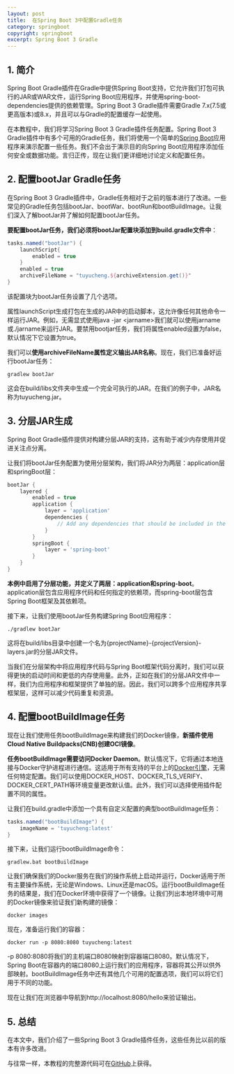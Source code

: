 ```yaml
---
layout: post
title:  在Spring Boot 3中配置Gradle任务
category: springboot
copyright: springboot
excerpt: Spring Boot 3 Gradle
---
```


## 1. 简介

Spring Boot Gradle插件在Gradle中提供Spring Boot支持，它允许我们打包可执行的JAR或WAR文件，运行Spring Boot应用程序，并使用spring-boot-dependencies提供的依赖管理。Spring Boot 3 Gradle插件需要Gradle 7.x(7.5或更高版本)或8.x，并且可以与Gradle的配置缓存一起使用。

在本教程中，我们将学习Spring Boot 3 Gradle插件任务配置。Spring Boot 3 Gradle插件中有多个可用的Gradle任务，我们将使用一个简单的[Spring Boot](https://www.baeldung.com/spring-boot-start)应用程序来演示配置一些任务。我们不会出于演示目的向Spring Boot应用程序添加任何安全或数据功能。言归正传，现在让我们更详细地讨论定义和配置任务。

## 2. 配置bootJar Gradle任务

在Spring Boot 3 Gradle插件中，Gradle任务相对于之前的版本进行了改进。一些常见的Gradle任务包括bootJar、bootWar、bootRun和bootBuildImage。让我们深入了解bootJar并了解如何配置bootJar任务。

**要配置bootJar任务，我们必须将bootJar配置块添加到build.gradle文件中**：

```groovy
tasks.named("bootJar") {
    launchScript{
        enabled = true
    }
    enabled = true
    archiveFileName = "tuyucheng.${archiveExtension.get()}"
}
```

该配置块为bootJar任务设置了几个选项。

属性launchScript生成打包在生成的JAR中的启动脚本，这允许像任何其他命令一样运行JAR。例如，无需显式使用java -jar <jarname\>我们就可以使用jarname或./jarname来运行JAR。要禁用bootjar任务，我们将属性enabled设置为false，默认情况下它设置为true。

我们可以**使用archiveFileName属性定义输出JAR名称**。现在，我们已准备好运行bootJar任务：

```shell
gradlew bootJar
```

这会在build/libs文件夹中生成一个完全可执行的JAR。在我们的例子中，JAR名称为tuyucheng.jar。

## 3. 分层JAR生成

Spring Boot Gradle插件提供对构建分层JAR的支持，这有助于减少内存使用并促进关注点分离。

让我们将bootJar任务配置为使用分层架构，我们将JAR分为两层：application层和springBoot层：

```groovy
bootJar {
    layered {
        enabled = true
        application {
            layer = 'application'
            dependencies {
                // Add any dependencies that should be included in the application layer
            }
        }
        springBoot {
            layer = 'spring-boot'
        }
    }
}
```

**本例中启用了分层功能，并定义了两层：application和spring-boot**。application层包含应用程序代码和任何指定的依赖项，而spring-boot层包含Spring Boot框架及其依赖项。

接下来，让我们使用bootJar任务构建Spring Boot应用程序：

```shell
./gradlew bootJar
```

这将在build/libs目录中创建一个名为{projectName}-{projectVersion}-layers.jar的分层JAR文件。

当我们在分层架构中将应用程序代码与Spring Boot框架代码分离时，我们可以获得更快的启动时间和更低的内存使用量。此外，正如在我们的分层JAR文件中一样，我们为应用程序和框架提供了单独的层。因此，我们可以跨多个应用程序共享框架层，这样可以减少代码重复和资源。

## 4. 配置bootBuildImage任务

现在让我们使用任务bootBuildImage来构建我们的Docker镜像，**新插件使用Cloud Native Buildpacks(CNB)创建OCI镜像**。

**任务bootBuildImage需要访问Docker Daemon**。默认情况下，它将通过本地连接与Docker守护进程进行通信。这适用于所有支持的平台上的[Docker引擎](https://docs.docker.com/install/)，无需任何特定配置。我们可以使用DOCKER_HOST、DOCKER_TLS_VERIFY、DOCKER_CERT_PATH等环境变量更改默认值。此外，我们可以选择使用插件配置不同的属性。

让我们在build.gradle中添加一个具有自定义配置的典型bootBuildImage任务：

```groovy
tasks.named("bootBuildImage") {
    imageName = 'tuyucheng:latest'
}
```

接下来，让我们运行bootBuildImage命令：

```shell
gradlew.bat bootBuildImage
```

让我们确保我们的Docker服务在我们的操作系统上启动并运行，Docker适用于所有主要操作系统，无论是Windows、Linux还是macOS。运行bootBuildImage任务的结果是，我们在Docker环境中获得了一个镜像。让我们列出本地环境中可用的Docker镜像来验证我们新构建的镜像：

```shell
docker images
```

现在，准备运行我们的容器：

```shell
docker run -p 8080:8080 tuyucheng:latest
```

-p 8080:8080将我们的主机端口8080映射到容器端口8080。默认情况下，Spring Boot在容器内的端口8080上运行我们的应用程序，容器将其公开以供外部映射。bootBuildImage任务中还有其他几个可用的配置选项，我们可以将它们用于不同的功能。

现在让我们在浏览器中导航到http://localhost:8080/hello来验证输出。

## 5. 总结

在本文中，我们介绍了一些Spring Boot 3 Gradle插件任务，这些任务比以前的版本有许多改进。

与往常一样，本教程的完整源代码可在[GitHub](https://github.com/tuyucheng7/taketoday-tutorial4j/tree/master/spring-boot-modules/spring-boot-gradle-2)上获得。